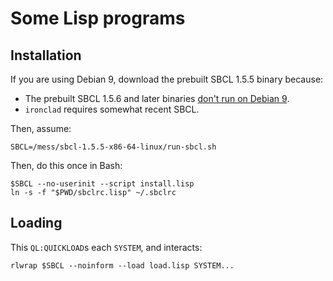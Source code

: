 # Some Lisp programs

## Installation

If you are using Debian 9, download the prebuilt SBCL 1.5.5 binary because:
- The prebuilt SBCL 1.5.6 and later binaries [don't run on Debian 9](https://sourceforge.net/p/sbcl/mailman/message/36780098/).
- `ironclad` requires somewhat recent SBCL.

Then, assume:

```
SBCL=/mess/sbcl-1.5.5-x86-64-linux/run-sbcl.sh
```

Then, do this once in Bash:

```
$SBCL --no-userinit --script install.lisp
ln -s -f "$PWD/sbclrc.lisp" ~/.sbclrc
```

## Loading

This `QL:QUICKLOAD`s each `SYSTEM`, and interacts:

```
rlwrap $SBCL --noinform --load load.lisp SYSTEM...
```
